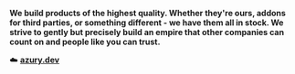**We build products of the highest quality. Whether they're ours, addons for third parties, or something different - we have them all in stock. We strive to gently but precisely build an empire that other companies can count on and people like you can trust.**

☁️ [**azury.dev**](https://azury.dev)
